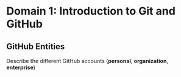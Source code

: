 # Domain 1: Introduction to Git and GitHub

## GitHub Entities
Describe the different GitHub accounts (**personal**, **organization**, **enterprise**)
